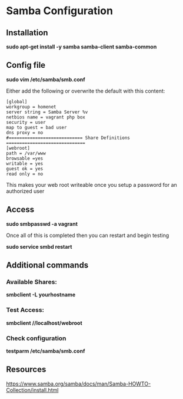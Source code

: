 # Samba Configuration

## Installation

**sudo apt-get install -y samba samba-client samba-common**

## Config file

**sudo vim /etc/samba/smb.conf**

Either add the following or overwrite the default with this content:

```
[global]
workgroup = homenet 
server string = Samba Server %v
netbios name = vagrant php box
security = user
map to guest = bad user
dns proxy = no
#============================ Share Definitions ==============================
[webroot]
path = /var/www
browsable =yes
writable = yes
guest ok = yes
read only = no
```

This makes your web root writeable once you setup a password for an authorized user

## Access

**sudo smbpasswd -a vagrant**

Once all of this is completed then you can restart and begin testing

**sudo service smbd restart**

## Additional commands

### Available Shares:

**smbclient -L yourhostname**

### Test Access:

**smbclient  //localhost/webroot**

### Check configuration

**testparm /etc/samba/smb.conf**
## Resources

<https://www.samba.org/samba/docs/man/Samba-HOWTO-Collection/install.html>

